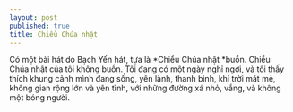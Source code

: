 ```yaml
---
layout: post
published: true
title: Chiều Chúa nhật
---
```


Có một bài hát do Bạch Yến hát, tựa là *Chiều Chúa nhật *buồn. Chiều Chúa nhật
của tôi không buồn. Tôi đang có một ngày nghỉ ngơi, và tôi thấy thích khung cảnh
mình đang sống, yên lành, thanh bình, khí trời mát mẻ, không gian rộng lớn và
yên tĩnh, với những đường xá nhỏ, vắng, và không một bóng người.
